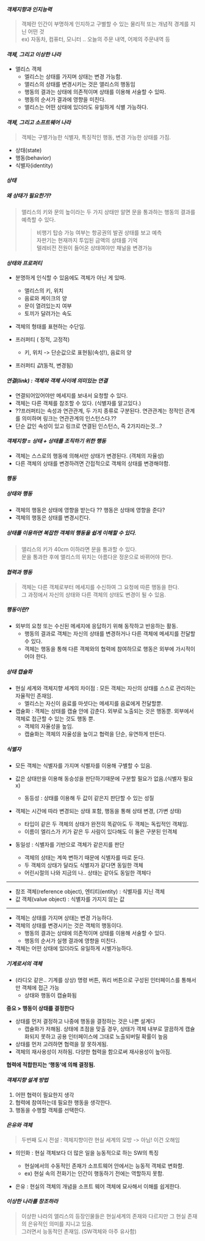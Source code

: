 #### *객체지향과 인지능력*
>객체란 인간이 부명하게 인지하고 구별할 수 있는 물리적 또는 개념적 경계를 지닌 어떤 것<br>
>ex) 자동차, 컴퓨터, 모니터 .. 오늘의 주문 내역, 어제의 주문내역 등

#### *객체, 그리고 이상한 나라*
- 앨리스 객체
  - 엘리스는 상태를 가지며 상태는 변경 가능함.
  - 앨리스의 상태를 변경시키는 것은 앨리스의 행동임
  - 행동의 결과는 상태에 의존적이며 상태를 이용해 서술할 수 있따.
  - 행동의 순서가 결과에 영향을 미친다.
  - 앨리스는 어떤 상태에 있더라도 유일하게 식별 가능하다.

#### *객체, 그리고 소프트웨어 나라*
> 객체는 구별가능한 식별자, 특징적인 행동, 변경 가능한 상태를 가짐. 
- 상태(state)
- 행동(behavior)
- 식별자(identity)


#### *상태*
##### 왜 상태가 필요한가?
>앨리스의 키와 문의 높이라는 두 가지 상태만 알면 문을 통과하는 행동의 결과를 예측할 수 있다.
>>비행기 탑승 가능 여부는 항공권의 발권 상태를 보고 예측<br>
>>자판기는 현재까지 투입된 금액의 상태를 기억<br>
>>텔레비전 전원이 들어온 상태여야만 채널을 변경가능



#### *상태와 프로퍼티*
- 분명하게 인식할 수 있음에도 객체가 아닌 게 있따.
  - 앨리스의 키, 위치
  - 음료와 케이크의 양
  - 문이 열려있는지 여부
  - 토끼가 달려가는 속도
- 객체의 형태를 표현하는 수단임.

- 프러퍼티 ( 정적, 고정적)
  - 키, 위치 -> 단순값으로 표현됨(속성!), 음료의 양
- 프러퍼티 *값*(동적, 변경됨)

#### *연결(link) : 객체와 객체 사이에 의미있는 연결* 
- 연결되어있어야만 메세지를 보내서 요청할 수 있다.
- 객체는 다른 객체를 참조할 수 있다. (식별자를 알고있다.)
- ??프러퍼티는 속성과 연관관계, 두 가지 종류로 구분된다. 연관관계는 정적인 관계를 의미하며 링크는 연관관계의 인스턴스다.??
- 단순 값인 속성이 있고 링크로 연결된 인스턴스, 즉 2가지라는것...?

#### *객체지향 = 상태 + 상태를 조직하기 위한 행동*
- 객체는 스스로의 행동에 의해서만 상태가 변경된다. (객체의 자율성)
- 다른 객체의 상태를 변경하려면 간접적으로 객체의 상태를 변경해야함.

#### *행동*
##### 상태와 행동
- 객체의 행동은 상태에 영향을 받는다 ?? 행동은 상태에 영향을 준다?
- 객체의 행동은 상태를 변경시킨다.

##### 상태를 이용하면 복잡한 객체의 행동을 쉽게 이해할 수 있다.
>앨리스의 키가 40cm 이하라면 문을 통과할 수 있다.<br>
>문을 통과한 후에 앨리스의 위치는 아름다운 정운으로 바뀌어야 한다.




#### *협력과 행동*
>객체는 다른 객체로부터 메세지를 수신하여 그 요청에 따른 행동을 한다. <br>
>그 과정에서 자신의 상태와 다른 객체의 상태도 변경이 될 수 있음.

##### 행동이란? 
- 외부의 요청 또는 수신된 메세지에 응답하기 위해 동작하고 반응하는 활동.<br>
  - 행동의 결과로 객체는 자신의 상태를 변경하거나 다른 객체에 메세지를 전달할 수 있다.<br>
  - 객체는 행동을 통해 다른 객체와의 협력에 참여하므로 행동은 외부에 가시적이어야 한다.

##### 상태 캡슐화
- 현실 세계와 객체지향 세계의 차이점 : 모든 객체는 자신의 상태를 스스로 관리하는 자율적인 존재임. 
  - 엘리스는 자신이 음료를 마셧다는 메세지를 음료에게 전달할뿐.
- 캡슐화 : 객체는 상태를 캡슐 안에 감춘다. 외부로 노출되는 것은 행동뿐. 외부에서 객체로 접근할 수 있는 것도 행동 뿐.
  - 객체의 자율성을 높임. 
  - 캡슐화는 객체의 자율성을 높이고 협력을 단순, 유연하게 만든다.

##### 식별자
- 모든 객체는 식별자를 가지며 식별자를 이용해 구별할 수 있음.
- 값은 상태만을 이용해 동승성을 판단하기때문에 구분할 필요가 없음.(식별자 필요 x)
  - 동등성 : 상태를 이용해 두 값이 같은지 판단할 수 있는 성질

- 객체는 시간에 따라 변경되는 상태 포함, 행동을 통해 상태 변경, (가변 상태)
  - 타입이 같은 두 객체의 상태가 완전히 똑같아도 두 객체는 독립적인 객체임.
  - 이름이 엘리스가 키가 같은 두 사람이 있다해도 이 둘은 구분된 인격체

- 동일성 : 식별자를 기반으로 객체가 같은지를 판단
  - 객체의 상태는 계쏙 변하기 때문에 식별자를 따로 둔다.
  - 두 객체의 상태가 달라도 식별자가 같다면 동일한 객체
  - 어린시절의 나와 지금의 나.. 상태는 같아도 동일한 객체다
------
- 참조 객체(reference object), 엔티티(entity) : 식별자를 지닌 객체
- 값 객체(value object)  : 식별자를 가지지 않는 값
------
- 객체는 상태를 가지며 상태는 변경 가능하다.
- 객체의 상태를 변경시키는 것은 객체의 행동이다.
  - 행동의 결과는 상태에 의존적이며 상태를 이용해 서술할 수 있다.
  - 행동의 순서가 실행 결과에 영향을 미친다.
- 객체는 어떤 상태에 있더라도 유일하게 시별가능하다.

##### 기계로서의 객체
- (라디오 같은.. 기계를 상상) 명령 버튼, 쿼리 버튼으로 구성된 인터페이스를 통해서만 객체에 접근 가능
  -  상태와 행동이 캡슐화됨

**중요 > 행동이 상태를 결정한다**
- 상태를 먼저 결정하고 나중에 행동을 결정하는 것은 나쁜 설계다
  - 캡슐화가 저해됨. 상태에 초점을 맞출 경우, 상태가 객체 내부로 깔끔하게 캡슐화되지 못하고 공용 인터페이스에 그대로 노출되버릴 확률이 높음
- 상태를 먼저 고려하면 협력을 잘 못하게됨.
- 객체의 재사용성이 저하됨. 다양한 협력을 함으로써 재사용성이 높아짐. 

**협력에 적합한지는 ‘행동’에 의해 결정됨.**

#### *객체지향 설계 방법*
1. 어떤 협력이 필요한지 생각
2. 협력에 참여하는데 필요한 행동을 생각한다.
3. 행동을 수행할 객체를 선택한다.

#### *은유와 객체*
> 두번째 도시 전설 : 객체지향이란 현실 세계의 모방 -> 아님! 이건 오해임

- 의인화 : 현실 객체보다 더 많은 일을 능동적으로 하는 SW의 특징
  - 현실에서의 수동적인 존재가 소프트웨어 안에서는 능동적 객체로 변화함.
   - ex) 현실 속의 전화기는 인간이 행동하기 전에는 역할하지 못함.

- 은유 : 현실의 객체의 개념을 소프트 웨어 객체에 묘사해서 이해를 쉽게한다.

#### *이상한 나라를 창조하라*
>이상한 나라의 앨리스의 등장인물들은 현실세계의 존재와 다르지만 그 현실 존재의 은유적인 의미를 지니고 있음. <br>
>그러면서 능동적인 존재임. (SW객체와 아주 유사함)
